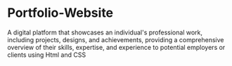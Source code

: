 # Portfolio-Website
A digital platform that showcases an individual's professional work, including projects, designs, and  achievements, providing a comprehensive overview of their skills, expertise, and experience to potential  employers or clients using Html and CSS
